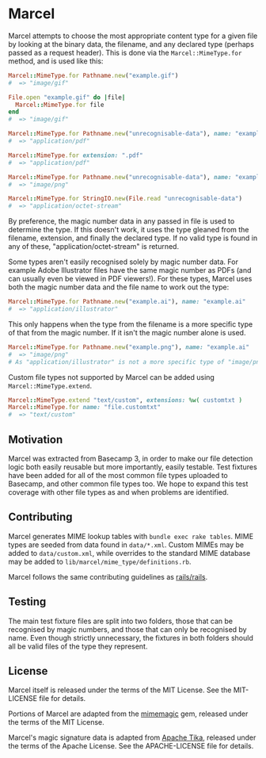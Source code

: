 # Marcel

Marcel attempts to choose the most appropriate content type for a given file by looking at the binary data, the filename, and any declared type (perhaps passed as a request header). This is done via the `Marcel::MimeType.for` method, and is used like this:

```ruby
Marcel::MimeType.for Pathname.new("example.gif")
#  => "image/gif"

File.open "example.gif" do |file|
  Marcel::MimeType.for file
end
#  => "image/gif"

Marcel::MimeType.for Pathname.new("unrecognisable-data"), name: "example.pdf"
#  => "application/pdf"

Marcel::MimeType.for extension: ".pdf"
#  => "application/pdf"

Marcel::MimeType.for Pathname.new("unrecognisable-data"), name: "example", declared_type: "image/png"
#  => "image/png"

Marcel::MimeType.for StringIO.new(File.read "unrecognisable-data")
#  => "application/octet-stream"
```

By preference, the magic number data in any passed in file is used to determine the type. If this doesn't work, it uses the type gleaned from the filename, extension, and finally the declared type. If no valid type is found in any of these, "application/octet-stream" is returned.

Some types aren't easily recognised solely by magic number data. For example Adobe Illustrator files have the same magic number as PDFs (and can usually even be viewed in PDF viewers!). For these types, Marcel uses both the magic number data and the file name to work out the type:

```ruby
Marcel::MimeType.for Pathname.new("example.ai"), name: "example.ai"
#  => "application/illustrator"
```

This only happens when the type from the filename is a more specific type of that from the magic number. If it isn't the magic number alone is used.

```ruby
Marcel::MimeType.for Pathname.new("example.png"), name: "example.ai"
#  => "image/png"
# As "application/illustrator" is not a more specific type of "image/png", the filename is ignored
```

Custom file types not supported by Marcel can be added using `Marcel::MimeType.extend`. 

```ruby
Marcel::MimeType.extend "text/custom", extensions: %w( customtxt )
Marcel::MimeType.for name: "file.customtxt"
#  => "text/custom"
```

## Motivation

Marcel was extracted from Basecamp 3, in order to make our file detection logic both easily reusable but more importantly, easily testable. Test fixtures have been added for all of the most common file types uploaded to Basecamp, and other common file types too. We hope to expand this test coverage with other file types as and when problems are identified.

## Contributing

Marcel generates MIME lookup tables with `bundle exec rake tables`. MIME types are seeded from data found in `data/*.xml`. Custom MIMEs may be added to `data/custom.xml`, while overrides to the standard MIME database may be added to `lib/marcel/mime_type/definitions.rb`.

Marcel follows the same contributing guidelines as [rails/rails](https://github.com/rails/rails#contributing).

## Testing

The main test fixture files are split into two folders, those that can be recognised by magic numbers, and those that can only be recognised by name. Even though strictly unnecessary, the fixtures in both folders should all be valid files of the type they represent.

## License

Marcel itself is released under the terms of the MIT License. See the MIT-LICENSE file for details.

Portions of Marcel are adapted from the [mimemagic] gem, released under the terms of the MIT License.

Marcel's magic signature data is adapted from [Apache Tika](https://tika.apache.org), released under the terms of the Apache License. See the APACHE-LICENSE file for details.

[mimemagic]: https://github.com/mimemagicrb/mimemagic
